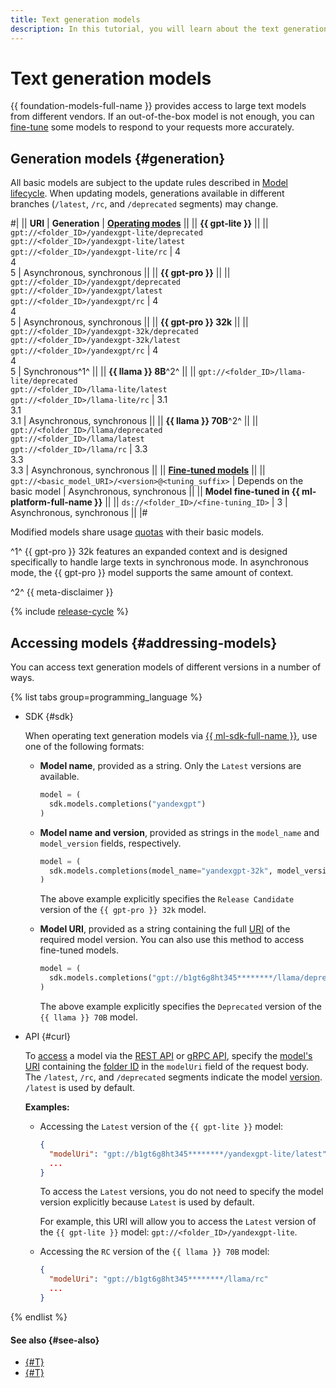 ```yaml
---
title: Text generation models
description: In this tutorial, you will learn about the text generation models available in {{ foundation-models-name }}.
---
```


# Text generation models

{{ foundation-models-full-name }} provides access to large text models from different vendors. If an out-of-the-box model is not enough, you can [fine-tune](../tuning/index.md) some models to respond to your requests more accurately.

## Generation models {#generation}

All basic models are subject to the update rules described in [Model lifecycle](#model-lifecycle). When updating models, generations available in different branches (`/latest`, `/rc`, and `/deprecated` segments) may change. 

#|
|| **URI** | **Generation** | **[Operating modes](../index.md#working-mode)** ||
|| **{{ gpt-lite }}** ||
|| `gpt://<folder_ID>/yandexgpt-lite/deprecated`</br>`gpt://<folder_ID>/yandexgpt-lite/latest`</br>`gpt://<folder_ID>/yandexgpt-lite/rc`	| 4</br>4</br>5 |  Asynchronous, synchronous ||
|| **{{ gpt-pro }}** ||
|| `gpt://<folder_ID>/yandexgpt/deprecated`</br>`gpt://<folder_ID>/yandexgpt/latest`</br>`gpt://<folder_ID>/yandexgpt/rc` | 4</br>4</br>5  | Asynchronous, synchronous ||
|| **{{ gpt-pro }} 32k** ||
|| `gpt://<folder_ID>/yandexgpt-32k/deprecated`</br>`gpt://<folder_ID>/yandexgpt-32k/latest`</br>`gpt://<folder_ID>/yandexgpt/rc` | 4</br>4</br>5  | Synchronous^1^ ||
|| **{{ llama }} 8B**^2^ ||
|| `gpt://<folder_ID>/llama-lite/deprecated`</br>`gpt://<folder_ID>/llama-lite/latest`</br>`gpt://<folder_ID>/llama-lite/rc` | 3.1</br>3.1</br>3.1 | Asynchronous, synchronous ||
|| **{{ llama }} 70B**^2^ ||
|| `gpt://<folder_ID>/llama/deprecated`</br>`gpt://<folder_ID>/llama/latest`</br>`gpt://<folder_ID>/llama/rc` | 3.3</br>3.3</br>3.3 | Asynchronous, synchronous ||
|| [**Fine-tuned models**](../tuning/index.md) ||
|| `gpt://<basic_model_URI>/<version>@<tuning_suffix>` | Depends on the basic model | Asynchronous, synchronous ||
|| **Model fine-tuned in {{ ml-platform-full-name }}** ||
|| `ds://<folder_ID>/<fine-tuning_ID>` | 3 | Asynchronous, synchronous ||
|#

Modified models share usage [quotas](../limits.md#quotas) with their basic models.

^1^ {{ gpt-pro }} 32k features an expanded context and is designed specifically to handle large texts in synchronous mode. In asynchronous mode, the {{ gpt-pro }} model supports the same amount of context. 

^2^ {{ meta-disclaimer }}

{% include [release-cycle](../../../_includes/foundation-models/release-cycle.md) %}

## Accessing models {#addressing-models}

You can access text generation models of different versions in a number of ways.

{% list tabs group=programming_language %}

- SDK {#sdk}

  When operating text generation models via [{{ ml-sdk-full-name }}](../../sdk/index.md), use one of the following formats:

  * **Model name**, provided as a string. Only the `Latest` versions are available.

      ```python
      model = (
        sdk.models.completions("yandexgpt")
      )
      ```

  * **Model name and version**, provided as strings in the `model_name` and `model_version` fields, respectively.

      ```python
      model = (
        sdk.models.completions(model_name="yandexgpt-32k", model_version="rc")
      )
      ```

      The above example explicitly specifies the `Release Candidate` version of the `{{ gpt-pro }} 32k` model.

  * **Model URI**, provided as a string containing the full [URI](#generation) of the required model version. You can also use this method to access fine-tuned models.

      ```python
      model = (
        sdk.models.completions("gpt://b1gt6g8ht345********/llama/deprecated")
      )
      ```

      The above example explicitly specifies the `Deprecated` version of the `{{ llama }} 70B` model. 

- API {#curl}

  To [access](../../operations/yandexgpt/create-prompt.md) a model via the [REST API](../../text-generation/api-ref/index.md) or [gRPC API](../../text-generation/api-ref/grpc/index.md), specify the [model's URI](#generation) containing the [folder ID](../../../resource-manager/operations/folder/get-id.md) in the `modelUri` field of the request body. The `/latest`, `/rc`, and `/deprecated` segments indicate the model [version](#model-lifecycle). `/latest` is used by default.

  **Examples:**

  * Accessing the `Latest` version of the `{{ gpt-lite }}` model:

      ```json
      {
        "modelUri": "gpt://b1gt6g8ht345********/yandexgpt-lite/latest"
        ...
      }
      ```

      To access the `Latest` versions, you do not need to specify the model version explicitly because `Latest` is used by default.
      
      For example, this URI will allow you to access the `Latest` version of the `{{ gpt-lite }}` model: `gpt://<folder_ID>/yandexgpt-lite`.

  * Accessing the `RC` version of the `{{ llama }} 70B` model:

      ```json
      {
        "modelUri": "gpt://b1gt6g8ht345********/llama/rc"
        ...
      }
      ```

{% endlist %}


#### See also {#see-also}

* [{#T}](../../operations/yandexgpt/create-prompt.md)
* [{#T}](../../operations/yandexgpt/async-request.md)
